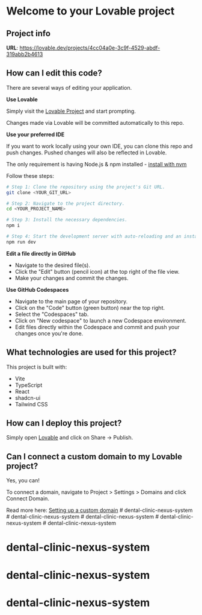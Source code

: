 # Welcome to your Lovable project

## Project info

**URL**: https://lovable.dev/projects/4cc04a0e-3c9f-4529-abdf-319abb2b4613

## How can I edit this code?

There are several ways of editing your application.

**Use Lovable**

Simply visit the [Lovable Project](https://lovable.dev/projects/4cc04a0e-3c9f-4529-abdf-319abb2b4613) and start prompting.

Changes made via Lovable will be committed automatically to this repo.

**Use your preferred IDE**

If you want to work locally using your own IDE, you can clone this repo and push changes. Pushed changes will also be reflected in Lovable.

The only requirement is having Node.js & npm installed - [install with nvm](https://github.com/nvm-sh/nvm#installing-and-updating)

Follow these steps:

```sh
# Step 1: Clone the repository using the project's Git URL.
git clone <YOUR_GIT_URL>

# Step 2: Navigate to the project directory.
cd <YOUR_PROJECT_NAME>

# Step 3: Install the necessary dependencies.
npm i

# Step 4: Start the development server with auto-reloading and an instant preview.
npm run dev
```

**Edit a file directly in GitHub**

- Navigate to the desired file(s).
- Click the "Edit" button (pencil icon) at the top right of the file view.
- Make your changes and commit the changes.

**Use GitHub Codespaces**

- Navigate to the main page of your repository.
- Click on the "Code" button (green button) near the top right.
- Select the "Codespaces" tab.
- Click on "New codespace" to launch a new Codespace environment.
- Edit files directly within the Codespace and commit and push your changes once you're done.

## What technologies are used for this project?

This project is built with:

- Vite
- TypeScript
- React
- shadcn-ui
- Tailwind CSS

## How can I deploy this project?

Simply open [Lovable](https://lovable.dev/projects/4cc04a0e-3c9f-4529-abdf-319abb2b4613) and click on Share -> Publish.

## Can I connect a custom domain to my Lovable project?

Yes, you can!

To connect a domain, navigate to Project > Settings > Domains and click Connect Domain.

Read more here: [Setting up a custom domain](https://docs.lovable.dev/tips-tricks/custom-domain#step-by-step-guide)
#   d e n t a l - c l i n i c - n e x u s - s y s t e m  
 #   d e n t a l - c l i n i c - n e x u s - s y s t e m  
 #   d e n t a l - c l i n i c - n e x u s - s y s t e m  
 #   d e n t a l - c l i n i c - n e x u s - s y s t e m  
 # dental-clinic-nexus-system
# dental-clinic-nexus-system
# dental-clinic-nexus-system
# dental-clinic-nexus-system

